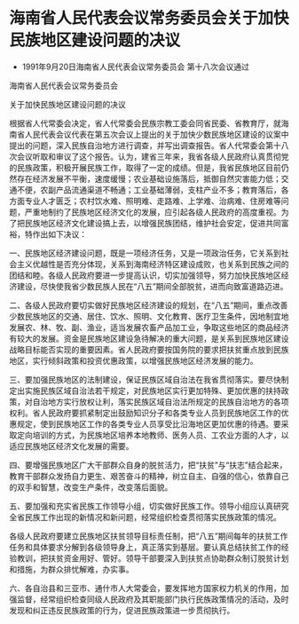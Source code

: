 # 海南省人民代表会议常务委员会关于加快民族地区建设问题的决议

- 1991年9月20日海南省人民代表会议常务委员会
第十八次会议通过

<!-- INFO END -->

海南省人民代表会议常务委员会

关于加快民族地区建设问题的决议

根据省人代常委会决定，省人代常委会民族宗教工委会同省民委、省教育厅，就海南省人民代表会议代表在第五次会议上提出的关于加快少数民族地区建设的议案中提出的问题，深入民族自治地方进行调查，并写出调查报告。省人代常委会第十八次会议听取和审议了这个报告。认为，建省三年来，我省各级人民政府认真贯彻党的民族政策，积极开展民族工作，取得了一定的成绩。但是，我省民族地区目前仍然存在经济发展不平衡，速度缓慢；农业基础设施落后，抵御自然灾害能力低；交通不便，农副产品流通渠道不畅通；工业基础薄弱，支柱产业不多；教育落后，各方面专业人才匮乏；农村饮水难、照明难、走路难、上学难、治病难、住房难等问题，严重地制约了民族地区经济文化的发展，应引起各级人民政府的高度重视。为了把民族地区经济文化建设搞上去，以增强民族团结，维护社会安定，促进共同富裕，特作出如下决议：

一、民族地区经济建设问题，既是一项经济任务，又是一项政治任务，它关系到社会主义优越性是否充分体现，关系到海南经济特区建设成败，也关系到民族之间的团结和睦。各级人民政府要进一步提高认识，切实加强领导，努力加快民族地区经济建设，尽快使我省少数民族人民在“八五”期间全部脱贫，进而向致富道路迈进。

二、各级人民政府要切实做好民族地区经济建设的规划，在“八五”期间，重点改善少数民族地区的交通、居住、饮水、照明、文化教育、医疗卫生条件，因地制宜地发展农、林、牧、副、渔业，适当发展农畜产品加工业，争取这些地区的商品经济有较大的发展。资金是民族地区建设急待解决的重大问题，是关系到民族地区建设战略目标能否实现的重要因素。省人民政府要按国务院的要求把扶贫重点放到民族地区，实行倾斜政策和投资优惠政策，以增强民族地区经济发展的能力。

三、要加强民族地区的法制建设，保证民族区域自治法在我省贯彻落实。要尽快制定出实施民族区域自治法若干规定，对民族地区实行更加特殊、更加优惠的扶持政策，对自治地方实行放权让利，落实民族区域自治法所规定的民族自治地方的各项权利。省人民政府要抓紧制定出鼓励知识分子和各类专业人员到民族地区工作的优惠规定，使到民族地区工作的各类专业人员享受比沿海地区更加优惠的待遇。要采取定向培训的方式，为民族地区培养本地教师、医务人员、工农业方面的人才，以适应民族地区经济文化发展的需要。

四、要增强民族地区广大干部群众自身的脱贫活力，把“扶贫”与“扶志”结合起来，教育干部群众发扬自力更生、艰苦奋斗的精神，树立自主、自强的信心，依靠自己的双手和智慧，改变生产条件，改变落后面貌。

五、要加强和充实省民族工作领导小组，切实做好民族工作。领导小组应认真研究全省民族工作出现的新情况和新问题，经常组织检查贯彻落实民族政策的情况。

各级人民政府要建立民族地区扶贫领导目标责任制，把“八五”期间每年的扶贫工作任务和具体要求分解到各级领导身上，真正落实到基层。要认真总结扶贫工作的经验教训，把扶贫资金用好、管好。领导干部要深入到扶贫点协助群众制订脱贫计划和措施，为群众排忧解难，办实事。

六、各自治县和三亚市、通什市人大常委会，要发挥地方国家权力机关的作用，加强监督，经常组织检查同级人民政府及其职能部门执行民族政策情况的活动，及时发现和纠正违反民族政策的行为，促进民族政策进一步贯彻执行。
